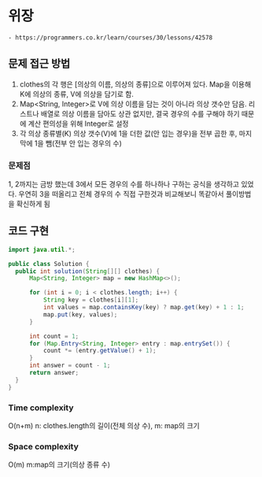 # 위장
    - https://programmers.co.kr/learn/courses/30/lessons/42578

## 문제 접근 방법
1. clothes의 각 행은 [의상의 이름, 의상의 종류]으로 이루어져 있다. Map을 이용해 K에 의상의 종류, V에 의상을 담기로 함.   
2. Map<String, Integer>로 V에 의상 이름을 담는 것이 아니라 의상 갯수만 담음. 리스트나 배열로 의상 이름을 담아도 상관 없지만, 결국 경우의 수를 구해야 하기 때문에 계산 편의성을 위해 Integer로 설정   
3. 각 의상 종류별(K) 의상 갯수(V)에 1을 더한 값(안 입는 경우)을 전부 곱한 후, 마지막에 1을 뺌(전부 안 입는 경우의 수)

### 문제점
1, 2까지는 금방 했는데 3에서 모든 경우의 수를 하나하나 구하는 공식을 생각하고 있었다. 우연히 3을 떠올리고 전체 경우의 수 직접 구한것과 비교해보니 똑같아서 풀이방법을 확신하게 됨

## 코드 구현
```java
import java.util.*;

public class Solution {
  public int solution(String[][] clothes) {
      Map<String, Integer> map = new HashMap<>();

      for (int i = 0; i < clothes.length; i++) {
          String key = clothes[i][1];
          int values = map.containsKey(key) ? map.get(key) + 1 : 1;
          map.put(key, values);
      }

      int count = 1;
      for (Map.Entry<String, Integer> entry : map.entrySet()) {
          count *= (entry.getValue() + 1);
      }
      int answer = count - 1;
      return answer;
  }
}
```

### Time complexity
O(n+m) n: clothes.length의 길이(전체 의상 수), m: map의 크기

### Space complexity
O(m) m:map의 크기(의상 종류 수)
